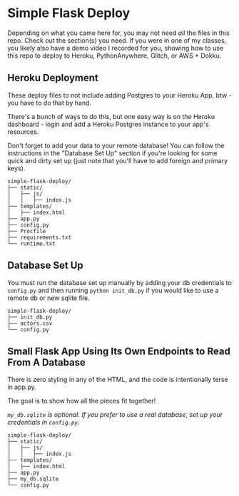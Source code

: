 # Simple Flask Deploy

Depending on what you came here for, you may not need _all_ the files in this repo. Check out the section(s) you need. If you were in one of my classes, you likely also have a demo video I recorded for you, showing how to use this repo to deploy to Heroku, PythonAnywhere, Glitch, or AWS + Dokku.

## Heroku Deployment

These deploy files to not include adding Postgres to your Heroku App, btw - you have to do that by hand.

There's a bunch of ways to do this, but one easy way is on the Heroku dashboard - login and add a Heroku Postgres instance to your app's resources.

Don't forget to add your data to your remote database! You can follow the instructions in the "Database Set Up" section if you're looking for some quick and dirty set up (just note that you'll have to add foreign and primary keys).

```
simple-flask-deploy/
├── static/
│   ├── js/
│   │   ├── index.js
├── templates/
│   ├── index.html
├── app.py
├── config.py
├── Procfile
├── requirements.txt
└── runtime.txt
```

## Database Set Up

You must run the database set up manually by adding your db credentials to `config.py` and then running `python init_db.py` if you would like to use a remote db or new sqlite file.

```
simple-flask-deploy/
├── init_db.py
├── actors.csv
└── config.py
```

## Small Flask App Using Its Own Endpoints to Read From A Database

There is zero styling in any of the HTML, and the code is intentionally terse in app.py. 

The goal is to show how all the pieces fit together!

_`my_db.sqlite` is optional. If you prefer to use a real database, set up your credentials in `config.py`._

```
simple-flask-deploy/
├── static/
│   ├── js/
│   │   ├── index.js
├── templates/
│   ├── index.html
├── app.py
├── my_db.sqlite
└── config.py
```